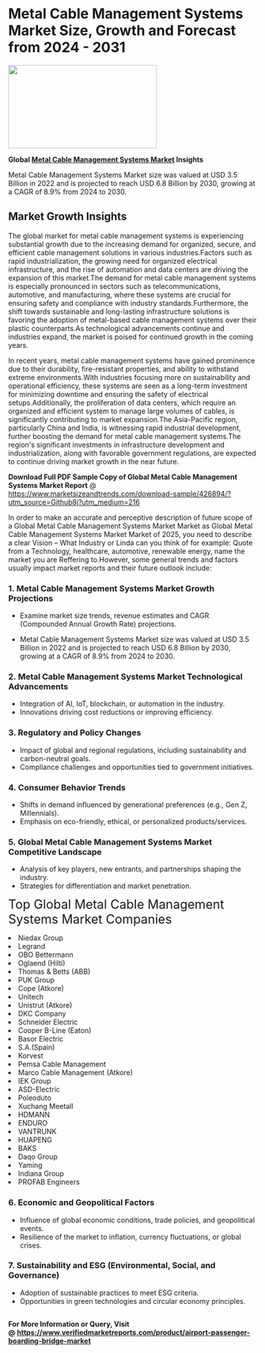 <H1>Metal Cable Management Systems Market Size, Growth and Forecast from 2024 - 2031</H1><img class="aligncenter size-medium wp-image-584254" src="https://thirdeyenews.in/wp-content/uploads/2024/09/Global-Market-Research-300x168.jpeg" alt="" width="300" height="168" /><p><strong>Global&nbsp;<a href="https://www.marketsizeandtrends.com/download-sample/426894/?utm_source=Github8j?utm_medium=216">Metal Cable Management Systems Market</a> Insights</strong></p><p>Metal Cable Management Systems Market size was valued at USD 3.5 Billion in 2022 and is projected to reach USD 6.8 Billion by 2030, growing at a CAGR of 8.9% from 2024 to 2030.</p><p><h2>Market Growth Insights</h2> <p>The global market for metal cable management systems is experiencing substantial growth due to the increasing demand for organized, secure, and efficient cable management solutions in various industries.Factors such as rapid industrialization, the growing need for organized electrical infrastructure, and the rise of automation and data centers are driving the expansion of this market.The demand for metal cable management systems is especially pronounced in sectors such as telecommunications, automotive, and manufacturing, where these systems are crucial for ensuring safety and compliance with industry standards.Furthermore, the shift towards sustainable and long-lasting infrastructure solutions is favoring the adoption of metal-based cable management systems over their plastic counterparts.As technological advancements continue and industries expand, the market is poised for continued growth in the coming years.</p> <p>In recent years, metal cable management systems have gained prominence due to their durability, fire-resistant properties, and ability to withstand extreme environments.With industries focusing more on sustainability and operational efficiency, these systems are seen as a long-term investment for minimizing downtime and ensuring the safety of electrical setups.Additionally, the proliferation of data centers, which require an organized and efficient system to manage large volumes of cables, is significantly contributing to market expansion.The Asia-Pacific region, particularly China and India, is witnessing rapid industrial development, further boosting the demand for metal cable management systems.The region's significant investments in infrastructure development and industrialization, along with favorable government regulations, are expected to continue driving market growth in the near future.</p> <p><span class=""><strong>Download Full PDF Sample Copy of Global Metal Cable Management Systems Market Report</strong> @ <a href="https://www.marketsizeandtrends.com/download-sample/426894/?utm_source=Github8j?utm_medium=216" target="_blank">https://www.marketsizeandtrends.com/download-sample/426894/?utm_source=Github8j?utm_medium=216</a></span></p><p>In order to make an accurate and perceptive description of future scope of a Global&nbsp;Metal Cable Management Systems Market Market as Global&nbsp;Metal Cable Management Systems Market Market of 2025, you need to describe a clear Vision &ndash; What Industry or Linda can you think of for example: Quote from a Technology, healthcare, automotive, renewable energy, name the market you are Reffering to.However, some general trends and factors usually impact market reports and their future outlook include:</p><h3>1.&nbsp;<strong>Metal Cable Management Systems Market Growth Projections</strong></h3><ul><li>Examine market size trends, revenue estimates and CAGR (Compounded Annual Growth Rate) projections.</li><li><p>Metal Cable Management Systems Market size was valued at USD 3.5 Billion in 2022 and is projected to reach USD 6.8 Billion by 2030, growing at a CAGR of 8.9% from 2024 to 2030.</p></li></ul><h3>2.&nbsp;<strong>Metal Cable Management Systems Market Technological Advancements</strong></h3><ul><li>Integration of AI, IoT, blockchain, or automation in the industry.</li><li>Innovations driving cost reductions or improving efficiency.</li></ul><h3>3.&nbsp;<strong>Regulatory and Policy Changes</strong></h3><ul><li>Impact of global and regional regulations, including sustainability and carbon-neutral goals.</li><li>Compliance challenges and opportunities tied to government initiatives.</li></ul><h3>4.&nbsp;<strong>Consumer Behavior Trends</strong></h3><ul><li>Shifts in demand influenced by generational preferences (e.g., Gen Z, Millennials).</li><li>Emphasis on eco-friendly, ethical, or personalized products/services.</li></ul><h3>5.&nbsp;<strong>Global Metal Cable Management Systems Market Competitive Landscape</strong></h3><ul><li>Analysis of key players, new entrants, and partnerships shaping the industry.</li><li>Strategies for differentiation and market penetration.</li></ul><p data-pm-slice="1 1 []"><span style="color: inherit; font-family: inherit; font-size: 25px;">Top Global Metal Cable Management Systems Market Companies</span></p><div class="" data-test-id=""><p><li>Niedax Group</li><li> Legrand</li><li> OBO Bettermann</li><li> Oglaend (Hilti)</li><li> Thomas & Betts (ABB)</li><li> PUK Group</li><li> Cope (Atkore)</li><li> Unitech</li><li> Unistrut (Atkore)</li><li> DKC Company</li><li> Schneider Electric</li><li> Cooper B-Line (Eaton)</li><li> Basor Electric</li><li> S.A.(Spain)</li><li> Korvest</li><li> Pemsa Cable Management</li><li> Marco Cable Management (Atkore)</li><li> IEK Group</li><li> ASD-Electric</li><li> Poleoduto</li><li> Xuchang Meetall</li><li> HDMANN</li><li> ENDURO</li><li> VANTRUNK</li><li> HUAPENG</li><li> BAKS</li><li> Daqo Group</li><li> Yaming</li><li> Indiana Group</li><li> PROFAB Engineers</li></p></div><h3>6.&nbsp;<strong>Economic and Geopolitical Factors</strong></h3><ul><li>Influence of global economic conditions, trade policies, and geopolitical events.</li><li>Resilience of the market to inflation, currency fluctuations, or global crises.</li></ul><h3>7.&nbsp;<strong>Sustainability and ESG (Environmental, Social, and Governance)</strong></h3><ul><li>Adoption of sustainable practices to meet ESG criteria.</li><li>Opportunities in green technologies and circular economy principles.</li></ul><h2><strong style="font-size: 14px;">For More Information or Query, Visit @&nbsp;</strong><a style="background-color: #ffffff; font-size: 14px;" href="https://www.marketsizeandtrends.com/report/metal-cable-management-systems-market/" target="_blank">https://www.verifiedmarketreports.com/product/airport-passenger-boarding-bridge-market</a></h2>